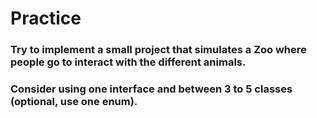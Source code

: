 # Practice

### Try to implement a small project that simulates a Zoo where people go to interact with the different animals.

### Consider using one interface and between 3 to 5 classes (optional, use one enum).